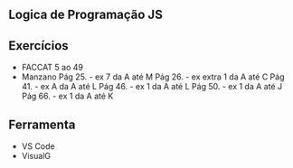  Logica de Programação JS
-

## Exercícios
- FACCAT
  5 ao 49
- Manzano
Pág 25. - ex 7 da A até M
Pág 26. - ex extra 1 da A até C
Pág 41. - ex A da A até L
Pág 46. - ex 1 da A até L
Pág 50. - ex 1 da A até J
Pág 66. - ex 1 da A até K

## Ferramenta
- VS Code
- VisualG
